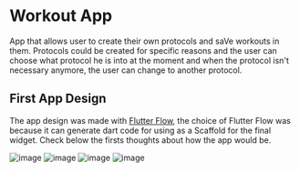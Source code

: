 # Workout App
App that allows user to create their own protocols and saVe workouts in them. Protocols could be created for specific reasons and the user can choose what protocol he is into at the moment and when the protocol isn't necessary anymore, the user can change to another protocol.  

## First App Design

The app design was made with [Flutter Flow](https://app.flutterflow.io/), the choice of Flutter Flow was because it can generate dart code for using as a Scaffold for the final widget. Check below the firsts thoughts about how the app would be. 

![image](https://user-images.githubusercontent.com/68658283/149625758-4399bcf8-6487-42ee-9780-460cefe51ce2.png)
![image](https://user-images.githubusercontent.com/68658283/149625776-562569ae-1538-492f-b106-4793d9e3fb1b.png)
![image](https://user-images.githubusercontent.com/68658283/149625785-f935322d-4530-42fd-8d64-1a1bc33ba903.png)
![image](https://user-images.githubusercontent.com/68658283/149625798-06422426-559d-4404-8a54-ad8fc5910271.png)


